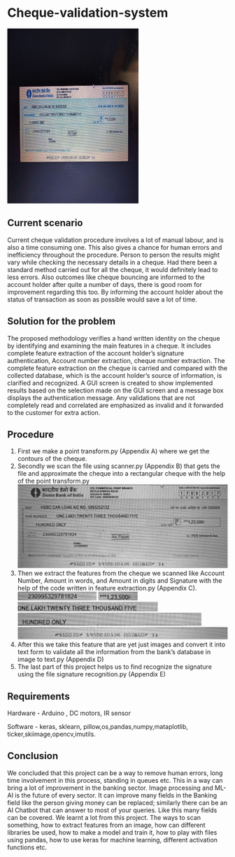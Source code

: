 # Cheque-validation-system

<img src="https://github.com/rahilarora07/Cheque-validation-system/blob/master/images/cheque_02.jpeg" width="300" height="400"/> 

## Current scenario

Current cheque validation procedure involves a lot of manual labour, and is also a time consuming one. This also gives a chance for human errors and inefficiency throughout the
procedure. Person to person the results might vary while checking the necessary details in a cheque. Had there been a standard method carried out for all the cheque, it would definitely lead to less errors. Also outcomes like cheque bouncing are informed to the account holder after quite a number of days, there is good room for improvement regarding this too. By informing the account holder about the status of transaction as soon as possible would save a lot of time.

## Solution for the problem

The proposed methodology verifies a hand written identity on the cheque by identifying and examining the main features in a cheque. It includes complete feature extraction of the account holder’s signature authentication, Account number extraction, cheque number extraction. The complete feature extraction on the cheque is carried and compared with the collected database, which is the account holder’s source of information, is clarified and recognized. A GUI screen is created to show implemented results based on the selection made on the GUI screen and a message box displays the authentication message. Any validations that are not completely read and correlated are emphasized as invalid and it forwarded to the customer for extra action.


## Procedure
1. First we make a point transform.py (Appendix A) where we get the contours of the cheque.
2. Secondly we scan the file using scanner.py (Appendix B) that gets the file and approximate the cheque into a rectangular cheque with the help of the point transform.py
![](https://github.com/rahilarora07/Cheque-validation-system/blob/master/images/cheque_02_scanned.jpg)
3. Then we extract the features from the cheque we scanned like Account Number, Amount in words, and Amount in digits and Signature with the help of the code written in feature extraction.py (Appendix C).
![](https://github.com/rahilarora07/Cheque-validation-system/blob/master/images/acc_num.jpg)      ![](https://github.com/rahilarora07/Cheque-validation-system/blob/master/images/amt_num.jpg)         ![](https://github.com/rahilarora07/Cheque-validation-system/blob/master/images/amt_word_1.jpg)
![](https://github.com/rahilarora07/Cheque-validation-system/blob/master/images/amt_word_2.jpg)      
![](https://github.com/rahilarora07/Cheque-validation-system/blob/master/images/ocr.jpg)
4. After this we take this feature that are yet just images and convert it into text form to validate all the information from the bank’s database in image to text.py (Appendix D)
5. The last part of this project helps us to find recognize the signature using the file signature recognition.py (Appendix E)

## Requirements
Hardware - Arduino , DC motors, IR sensor

Software - keras, sklearn, pillow,os,pandas,numpy,mataplotlib, ticker,skiimage,opencv,imutils.

 ## Conclusion
 We concluded that this project can be a way to remove human errors, long time involvement in this process, standing in queues etc. This in a way can bring a lot of improvement in the banking sector. Image processing and ML-AI is the future of every sector. It can improve many fields in the Banking field like the person giving money can be replaced; similarly there can be an AI Chatbot that can answer to most of your queries. Like this many fields can be covered. We learnt a lot from this project. The ways to scan something, how to extract features from an image, how can different libraries be used, how to make a model and train it, how to play with files using pandas, how to use keras for machine learning, different activation functions etc.
